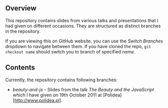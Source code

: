 Overview
-
This repository contains slides from various talks and presentations that I had given on different occasions.
They are structured as distinct branches in the repository.

If you are viewing this on GitHub website, you can use the _Switch Branches_ dropdown to navigate between them.
If you have cloned the repo, <code>git checkout _name_</code> should switch you to branch of specified _name_.

Contents
-
Currently, the repository contains following branches:

* _beauty-and-js_ - Slides from the talk _The Beauty and the JavaScript_ which I have given on 19th October 2011 at [Polidea][http://www.polidea.pl].
